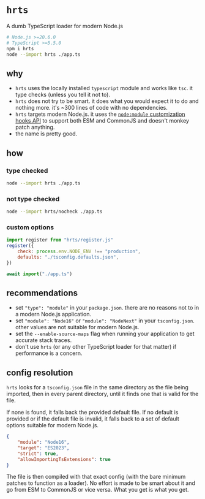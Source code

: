 # `hrts`

A dumb TypeScript loader for modern Node.js

```sh
# Node.js >=20.6.0
# TypeScript >=5.5.0
npm i hrts
node --import hrts ./app.ts
```

## why

- `hrts` uses the locally installed `typescript` module and works like `tsc`. it type checks (unless you tell it not to).
- `hrts` does not try to be smart. it does what you would expect it to do and nothing more. it's ~300 lines of code with no dependencies.
- `hrts` targets modern Node.js. it uses the [`node:module` customization hooks API](https://nodejs.org/docs/latest-v20.x/api/module.html#customization-hooks) to support both ESM and CommonJS and doesn't monkey patch anything.
- the name is pretty good.

## how

### type checked

```sh
node --import hrts ./app.ts
```

### not type checked

```sh
node --import hrts/nocheck ./app.ts
```

### custom options

```js
import register from "hrts/register.js"
register({
	check: process.env.NODE_ENV !== "production",
	defaults: "./tsconfig.defaults.json",
})

await import("./app.ts")
```

## recommendations

- set `"type": "module"` in your `package.json`. there are no reasons not to in a modern Node.js application.
- set `"module": "Node16"` or `"module": "NodeNext"` in your `tsconfig.json`. other values are not suitable for modern Node.js.
- set the `--enable-source-maps` flag when running your application to get accurate stack traces.
- don't use `hrts` (or any other TypeScript loader for that matter) if performance is a concern.

## config resolution

`hrts` looks for a `tsconfig.json` file in the same directory as the file being imported, then in every parent directory, until it finds one that is valid for the file.

If none is found, it falls back the provided default file. If no default is provided or if the default file is invalid, it falls back to a set of default options suitable for modern Node.js.

```json
{
	"module": "Node16",
	"target": "ES2023",
	"strict": true,
	"allowImportingTsExtensions": true
}
```

The file is then compiled with that exact config (with the bare minimum patches to function as a loader). No effort is made to be smart about it and go from ESM to CommonJS or vice versa. What you get is what you get.
